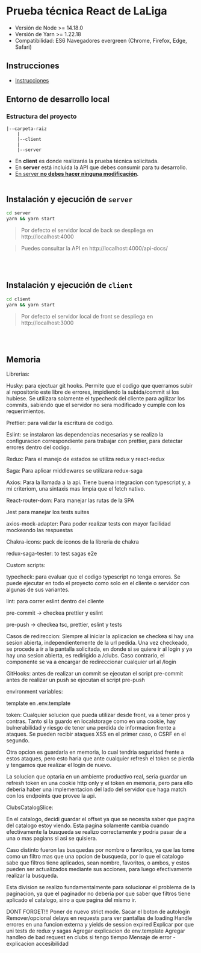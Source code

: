 # Prueba técnica React de LaLiga

- Versión de Node >= 14.18.0
- Versión de Yarn >= 1.22.18
- Compatibilidad: ES6 Navegadores evergreen (Chrome, Firefox, Edge, Safari)

## Instrucciones

- [Instrucciones](client/src/docs/laliga-prueba-tecnica-instrucciones.md)

## Entorno de desarrollo local

### Estructura del proyecto

```text
|--carpeta-raiz
    |
    |--client
    |
    |--server
```

- En **client** es donde realizarás la prueba técnica solicitada.
- En **server** está incluida la API que debes consumir para tu desarrollo.
- <u>En server **no debes hacer ninguna modificación**</u>.
  <br />
  <br />

## Instalación y ejecución de `server`

```bash
cd server
yarn && yarn start

```

> Por defecto el servidor local de back se despliega en http://localhost:4000

> Puedes consultar la API en http://localhost:4000/api-docs/

<br />
<br />

## Instalación y ejecución de `client`

```bash
cd client
yarn && yarn start
```

> Por defecto el servidor local de front se despliega en http://localhost:3000

  <br />
  <br />

## Memoria

Librerias:

Husky: para ejectuar git hooks. Permite que el codigo que querramos subir al repositorio este libre de errores, impidiendo la subida/commit si los hubiese.
Se utilizara solamente el typecheck del cliente para agilizar los commits, sabiendo que el servidor no sera modificado y cumple con los requerimientos.

Prettier: para validar la escritura de codigo.

Eslint: se instalaron las dependencias necesarias y se realizo la configuracion correspondiente para trabajar con prettier, para detectar errores dentro del codigo.

Redux: Para el manejo de estados se utiliza redux y react-redux

Saga: Para aplicar middlewares se utilizara redux-saga

Axios: Para la llamada a la api. Tiene buena integracion con typescript y, a mi criteriom, una sintaxis mas limpia que el fetch nativo.

React-router-dom: Para manejar las rutas de la SPA

Jest para manejar los tests suites

axios-mock-adapter: Para poder realizar tests con mayor facilidad mockeando las respuestas

Chakra-icons: pack de iconos de la libreria de chakra

redux-saga-tester: to test sagas e2e


Custom scripts:

typecheck: para evaluar que el codigo typescript no tenga errores. Se puede ejecutar en todo el proyecto como solo en el cliente o servidor con algunas de sus variantes.

lint: para correr eslint dentro del cliente

pre-commit -> checkea prettier y eslint

pre-push -> checkea tsc, prettier, eslint y tests


Casos de redireccion:
  Siempre al iniciar la aplicacion se checkea si hay una sesion abierta, independientemente de la url pedida.
  Una vez checkeado, se procede a ir a la pantalla solicitada, en donde si se quiere ir al login y ya hay una sesion abierta, es redirigido a /clubs. Caso contrario, el componente <RequireAuth> se va a encargar de redireccionar cualquier url al /login

GitHooks:
  antes de realizar un commit se ejecutan el script pre-commit 
  antes de realizar un push se ejecutan el script pre-push 


environment variables:

template en .env.template

token:
  Cualquier solucion que pueda utilizar desde front, va a tener pros y contras.
  Tanto si la guardo en localstorage como en una cookie, hay bulnerabilidad y riesgo de tener una perdida de informacion frente a ataques. Se pueden recibir ataques XSS en el primer caso, o CSRF en el segundo.

  Otra opcion es guardarla en memoria, lo cual tendria seguridad frente a estos ataques, pero esto haria que ante cualquier refresh el token se pierda y tengamos que realizar el login de nuevo.

  La solucion que optaria en un ambiente productivo real, seria guardar un refresh token en una cookie http only y el token en memoria, pero para ello deberia haber una implementacion del lado del servidor que haga match con los endpoints que provee la api.


ClubsCatalogSlice:

  En el catalogo, decidi guardar el offset ya que se necesita saber que pagina del catalogo estoy viendo. Esta pagina solamente cambia cuando efectivamente la busqueda se realizo correctamente y podria pasar de a una o mas pagians si asi se quisiera.

  Caso distinto fueron las busquedas por nombre o favoritos, ya que las tome como un filtro mas que una opcion de busqueda, por lo que el catalogo sabe que filtros tiene aplicados, sean nombre, favoritos, o ambos, y estos pueden ser actualizados mediante sus acciones, para luego efectivamente realizar la busqueda.

  Esta division se realizo fundamentalmente para solucionar el problema de la paginacion, ya que el paginador no deberia por que saber que filtros tiene aplicado el catalogo, sino a que pagina del mismo ir.


DONT FORGET!!!
  Poner de nuevo strict mode.
  Sacar el boton de autologin
  Remover/opcional delays en requests para ver pantallas de loading
  Handle errores en una funcion externa y yields de session expired
  Explicar por que uni tests de redux y sagas
  Agregar explicacion de env.template
  Agregar handleo de bad request en clubs si tengo tiempo
  Mensaje de error - explicacion accesibilidad
  